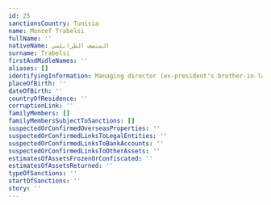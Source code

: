 ```yaml
---
id: 25
sanctionsCountry: Tunisia
name: Moncef Trabelsi
fullName: ''
nativeName: المنصف الطرابلسي
surname: Trabelsi
firstAndMidleNames: ''
aliases: []
identifyingInformation: Managing director (ex-president's brother-in-law)
placeOfBirth: ''
dateOfBirth: ''
countryOfResidence: ''
corruptionLink: ''
familyMembers: []
familyMembersSubjectToSanctions: []
suspectedOrConfirmedOverseasProperties: ''
suspectedOrConfirmedLinksToLegalEntities: ''
suspectedOrConfirmedLinksToBankAccounts: ''
suspectedOrConfirmedLinksToOtherAssets: ''
estimatesOfAssetsFrozenOrConfiscated: ''
estimatesOfAssetsReturned: ''
typeOfSanctions: ''
startOfSanctions: ''
story: ''
---
```

